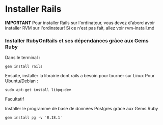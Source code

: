 # Installer Rails

**IMPORTANT** Pour installer Rails sur l'ordinateur, vous devez d'abord avoir installer RVM sur l'ordinateur! Si ce n'est pas fait, allez voir rvm-install.md

### Installer RubyOnRails et ses dépendances grâce aux Gems Ruby

Dans le terminal :

`gem install rails`


Ensuite, installer la librairie dont rails a besoin pour tourner sur Linux
Pour Ubuntu/Debian :

`sudo apt-get install libpq-dev`

Facultatif

Installer le programme de base de données Postgres grâce aux Gems Ruby

`gem install pg -v '0.18.1'`
